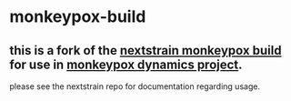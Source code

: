 # monkeypox-build

## this is a fork of the [nextstrain monkeypox build](https://github.com/nextstrain/monkeypox) for use in [monkeypox dynamics project](https://github.com/blab/monkeypox-dynamics). 

please see the nextstrain repo for documentation regarding usage. 
